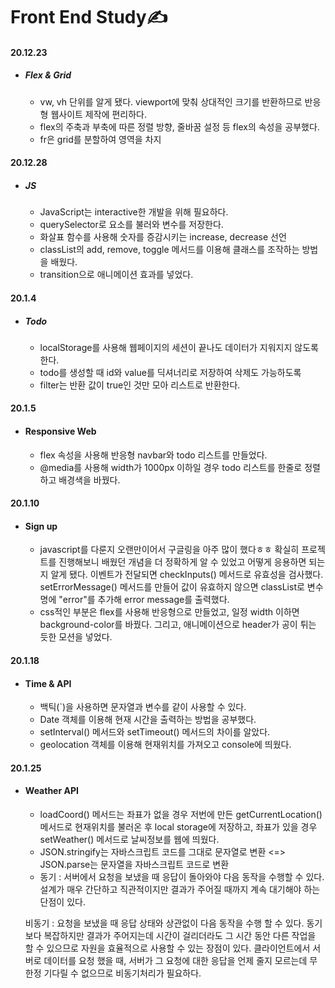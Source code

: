 # Front End Study✍
#### 20.12.23
  + ##### Flex & Grid
    + vw, vh 단위를 알게 됐다. viewport에 맞춰 상대적인 크기를 반환하므로 반응형 웹사이트 제작에 편리하다.
    + flex의 주축과 부축에 따른 정렬 방향, 줄바꿈 설정 등 flex의 속성을 공부했다.
    + fr은 grid를 분할하여 영역을 차지
#### 20.12.28
  + ##### JS
    + JavaScript는 interactive한 개발을 위해 필요하다.
    + querySelector로 요소를 불러와 변수를 저장한다.
    + 화살표 함수를 사용해 숫자를 증감시키는 increase, decrease 선언
    + classList의 add, remove, toggle 메서드를 이용해 클래스를 조작하는 방법을 배웠다.
    + transition으로 애니메이션 효과를 넣었다.
 #### 20.1.4
  + ##### Todo
    + localStorage를 사용해 웹페이지의 세션이 끝나도 데이터가 지워지지 않도록 한다.
    + todo를 생성할 때 id와 value를 딕셔너리로 저장하여 삭제도 가능하도록
    + filter는 반환 값이 true인 것만 모아 리스트로 반환한다.
#### 20.1.5
  + #### Responsive Web
    + flex 속성을 사용해 반응형 navbar와 todo 리스트를 만들었다.
    + @media를 사용해 width가 1000px 이하일 경우 todo 리스트를 한줄로 정렬하고 배경색을 바꿨다.
#### 20.1.10
+ #### Sign up
  + javascript를 다룬지 오랜만이어서 구글링을 아주 많이 했다ㅎㅎ 확실히 프로젝트를 진행해보니 배웠던 개념을 더 정확하게 알 수 있었고 어떻게 응용하면 되는 지 알게 됐다. 이벤트가 전달되면 checkInputs() 메서드로 유효성을 검사했다. setErrorMessage() 메서드를 만들어 값이 유효하지 않으면 classList로 변수명에 "error"를 추가해 error message를 출력했다. 
  + css적인 부분은 flex를 사용해 반응형으로 만들었고, 일정 width 이하면 background-color를 바꿨다. 그리고, 애니메이션으로 header가 공이 튀는 듯한 모션을 넣었다.
#### 20.1.18
+ #### Time & API
  + 백틱(`)을 사용하면 문자열과 변수를 같이 사용할 수 있다.
  + Date 객체를 이용해 현재 시간을 출력하는 방법을 공부했다.
  + setInterval() 메서드와 setTimeout() 메서드의 차이를 알았다.
  + geolocation 객체를 이용해 현재위치를 가져오고 console에 띄웠다.
#### 20.1.25
  + #### Weather API
    + loadCoord() 메서드는 좌표가 없을 경우 저번에 만든 getCurrentLocation() 메서드로 현재위치를 불러온 후 local storage에 저장하고, 좌표가 있을 경우 setWeather() 메서드로 날씨정보를 웹에 띄웠다.
    + JSON.stringify는 자바스크립트 코드를 그대로 문자열로 변환 <=> JSON.parse는 문자열을 자바스크립트 코드로 변환
    + 동기 : 서버에서 요청을 보냈을 때 응답이 돌아와야 다음 동작을 수행할 수 있다. 설계가 매우 간단하고 직관적이지만 결과가 주어질 때까지 계속 대기해야 하는 단점이 있다.
    
    비동기 : 요청을 보냈을 때 응답 상태와 상관없이 다음 동작을 수행 할 수 있다. 동기보다 복잡하지만 결과가 주어지는데 시간이 걸리더라도 그 시간 동안 다른 작업을 할 수 있으므로 자원을 효율적으로 사용할 수 있는 장점이 있다. 클라이언트에서 서버로 데이터를 요청 했을 때, 서버가 그 요청에 대한 응답을 언제 줄지 모르는데 무한정 기다릴 수 없으므로 비동기처리가 필요하다.
